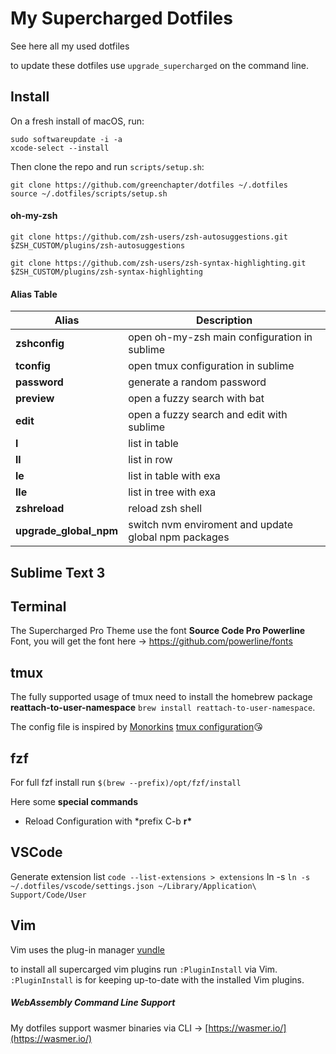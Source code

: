 # My Supercharged Dotfiles

See here all my used dotfiles

to update these dotfiles use `upgrade_supercharged` on the command line.

## Install

On a fresh install of macOS, run:

```
sudo softwareupdate -i -a
xcode-select --install
```

Then clone the repo and run `scripts/setup.sh`:

```
git clone https://github.com/greenchapter/dotfiles ~/.dotfiles
source ~/.dotfiles/scripts/setup.sh
```

#### oh-my-zsh

```
git clone https://github.com/zsh-users/zsh-autosuggestions.git $ZSH_CUSTOM/plugins/zsh-autosuggestions

git clone https://github.com/zsh-users/zsh-syntax-highlighting.git $ZSH_CUSTOM/plugins/zsh-syntax-highlighting
```

#### Alias Table

| Alias                  | Description                                          |
| ---------------------- | ---------------------------------------------------- |
| **zshconfig**          | open oh-my-zsh main configuration in sublime         |
| **tconfig**            | open tmux configuration in sublime                   |
| **password**           | generate a random password                           |
| **preview**            | open a fuzzy search with bat                         |
| **edit**               | open a fuzzy search and edit with sublime            |
| **l**                  | list in table                                        |
| **ll**                 | list in row                                          |
| **le**                 | list in table with exa                               |
| **lle**                | list in tree with exa                                |
| **zshreload**          | reload zsh shell                                     |
| **upgrade_global_npm** | switch nvm enviroment and update global npm packages |

## Sublime Text 3

## Terminal

The Supercharged Pro Theme use the font **Source Code Pro Powerline** Font, you will get the font here → https://github.com/powerline/fonts

## tmux

The fully supported usage of tmux need to install the homebrew package **reattach-to-user-namespace** `brew install reattach-to-user-namespace`.

The config file is inspired by [Monorkins](https://github.com/monorkin) [tmux configuration](https://github.com/monorkin/dotfiles/blob/417fd14199a7470c5e924c0f5567b3987632047c/tmux.conf)😘


## fzf
For full fzf install run `$(brew --prefix)/opt/fzf/install`  

Here some **special commands**

-   Reload Configuration with \*prefix C-b **r\***

## VSCode

Generate extension list `code --list-extensions > extensions`
ln -s `ln -s ~/.dotfiles/vscode/settings.json ~/Library/Application\ Support/Code/User`


## Vim

Vim uses the plug-in manager [vundle](https://github.com/VundleVim/Vundle.vim)

to install all supercarged vim plugins run `:PluginInstall` via Vim. `:PluginInstall` is for keeping up-to-date with the installed Vim plugins.

##### WebAssembly Command Line Support

My dotfiles support wasmer binaries via CLI → [https://wasmer.io/](https://wasmer.io/)
